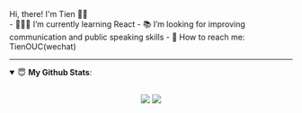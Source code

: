 <!--![](https://tva1.sinaimg.cn/large/007S8ZIlly1ghn5auw5nrj304203u0sl.jpg)-->   

<!--![](https://tva1.sinaimg.cn/large/0081Kckwly1gkkjeg93d2g308c05kgpz.gif)-->   

<summary>Hi, there! I'm Tien  👏🏻   </summary>
- 🧑🏻‍💻  I’m currently learning React
- 📚  I’m looking for improving communication and public speaking skills
- 📩  How to reach me:  TienOUC(wechat)

---

<details open>
 <summary> 😇 <b>My Github Stats</b>: </summary>
<br>
<p align = "center">
  <img src = "https://github-readme-stats.vercel.app/api?username=tienouc&show_icons=true&theme=calm&line_height=40&hide_border=true&count_private=true">
  <img src = "https://github-readme-stats.vercel.app/api/top-langs/?username=tienouc&theme=calm&hide_border=true">
</p>
</details>
